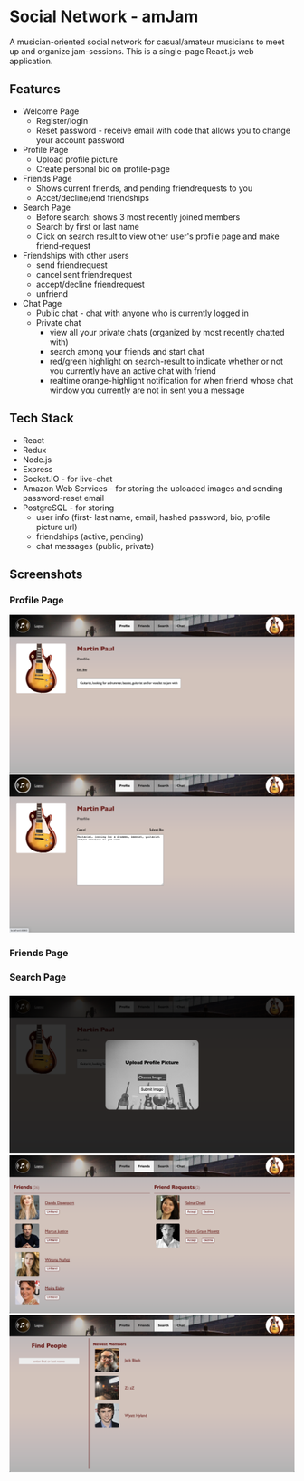 # Social Network - amJam

A musician-oriented social network for casual/amateur musicians to meet up and organize jam-sessions. This is a single-page React.js web application.

## Features

-   Welcome Page
    -   Register/login
    -   Reset password - receive email with code that allows you to change your account password
-   Profile Page
    -   Upload profile picture
    -   Create personal bio on profile-page
-   Friends Page
    -   Shows current friends, and pending friendrequests to you
    -   Accet/decline/end friendships
-   Search Page
    -   Before search: shows 3 most recently joined members
    -   Search by first or last name
    -   Click on search result to view other user's profile page and make friend-request
-   Friendships with other users
    -   send friendrequest
    -   cancel sent friendrequest
    -   accept/decline friendrequest
    -   unfriend
-   Chat Page
    -   Public chat - chat with anyone who is currently logged in
    -   Private chat
        -   view all your private chats (organized by most recently chatted with)
        -   search among your friends and start chat
        -   red/green highlight on search-result to indicate whether or not you currently have an active chat with friend
        -   realtime orange-highlight notification for when friend whose chat window you currently are not in sent you a message

## Tech Stack

-   React
-   Redux
-   Node.js
-   Express
-   Socket.IO - for live-chat
-   Amazon Web Services - for storing the uploaded images and sending password-reset email
-   PostgreSQL - for storing
    -   user info (first- last name, email, hashed password, bio, profile picture url)
    -   friendships (active, pending)
    -   chat messages (public, private)

## Screenshots

### Profile Page

![](./public/screenshots/1.png)
![](./public/screenshots/2.png)

### Friends Page

### Search Page

###

###

![](./public/screenshots/3.png)
![](./public/screenshots/4.png)
![](./public/screenshots/5.png)
